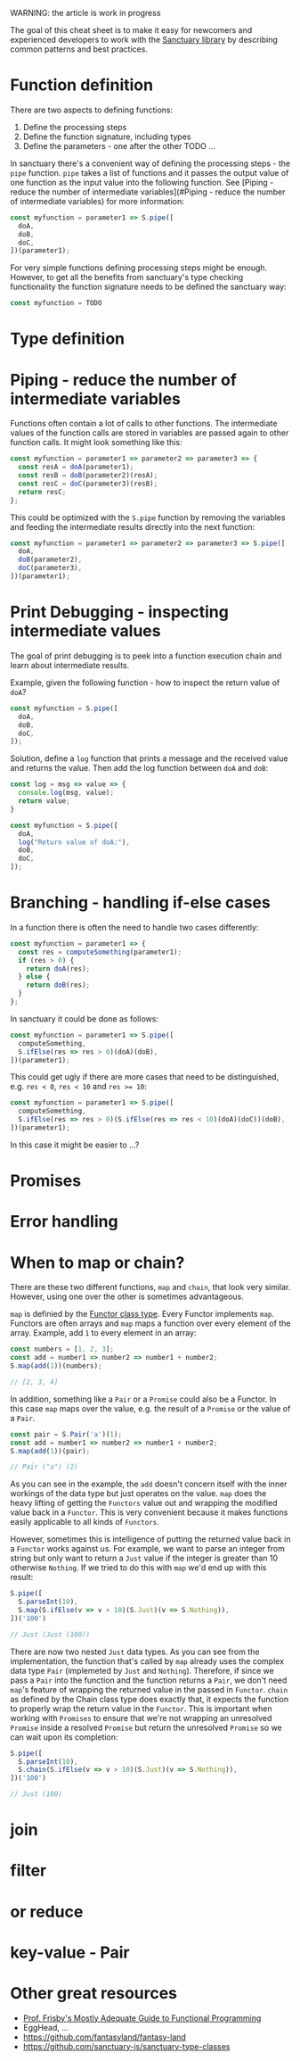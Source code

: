 WARNING: the article is work in progress

The goal of this cheat sheet is to make it easy for newcomers and experienced developers to work with the [Sanctuary library](https://sanctuary.js.org/) by describing common patterns and best practices.

# Function definition

There are two aspects to defining functions:

1. Define the processing steps
2. Define the function signature, including types
3. Define the parameters - one after the other TODO ...

In sanctuary there's a convenient way of defining the processing steps - the `pipe` function. `pipe` takes a list of functions and it passes the output value of one function as the input value into the following function. See [Piping - reduce the number of intermediate variables](#Piping - reduce the number of intermediate variables) for more information:

```javascript
const myfunction = parameter1 => S.pipe([
  doA,
  doB,
  doC,
])(parameter1);
```

For very simple functions defining processing steps might be enough. However, to get all the benefits from sanctuary's type checking functionality the function signature needs to be defined the sanctuary way:

```javascript
const myfunction = TODO
```

# Type definition

# Piping - reduce the number of intermediate variables

Functions often contain a lot of calls to other functions. The intermediate values of the function calls are stored in variables are passed again to other function calls. It might look something like this:

```javascript
const myfunction = parameter1 => parameter2 => parameter3 => {
  const resA = doA(parameter1);
  const resB = doB(parameter2)(resA);
  const resC = doC(parameter3)(resB);
  return resC;
};
```

This could be optimized with the `S.pipe` function by removing the variables and feeding the intermediate results directly into the next function:

```javascript
const myfunction = parameter1 => parameter2 => parameter3 => S.pipe([
  doA,
  doB(parameter2),
  doC(parameter3),
])(parameter1);
```

# Print Debugging - inspecting intermediate values

The goal of print debugging is to peek into a function execution chain and learn about intermediate results.

Example, given the following function - how to inspect the return value of `doA`?

```javascript
const myfunction = S.pipe([
  doA,
  doB,
  doC,
]);
```

Solution, define a `log` function that prints a message and the received value and returns the value. Then add the log function between `doA` and `doB`:

```javascript
const log = msg => value => {
  console.log(msg, value);
  return value;
}

const myfunction = S.pipe([
  doA,
  log("Return value of doA:"),
  doB,
  doC,
]);
```

# Branching - handling if-else cases

In a function there is often the need to handle two cases differently:

```javascript
const myfunction = parameter1 => {
  const res = computeSomething(parameter1);
  if (res > 0) {
    return doA(res);
  } else {
    return doB(res);
  }
};
```

In sanctuary it could be done as follows:

```javascript
const myfunction = parameter1 => S.pipe([
  computeSomething,
  S.ifElse(res => res > 0)(doA)(doB),
])(parameter1);
```

This could get ugly if there are more cases that need to be distinguished, e.g. `res < 0`, `res < 10` and `res >= 10`:

```javascript
const myfunction = parameter1 => S.pipe([
  computeSomething,
  S.ifElse(res => res > 0)(S.ifElse(res => res < 10)(doA)(doC))(doB),
])(parameter1);
```

In this case it might be easier to ...?

# Promises


# Error handling

# When to map or chain?

There are these two different functions, `map` and `chain`, that look very similar. However, using one over the other is sometimes advantageous.

`map` is definied by the [Functor class type](https://github.com/sanctuary-js/sanctuary-type-classes#type-class-hierarchy). Every Functor implements `map`. Functors are often arrays and `map` maps a function over every element of the array. Example, add `1` to every element in an array:

```javascript
const numbers = [1, 2, 3];
const add = number1 => number2 => number1 + number2;
S.map(add(1))(numbers);

// [2, 3, 4]
```

In addition, something like a `Pair` or a `Promise` could also be a Functor. In this case `map` maps over the value, e.g. the result of a `Promise` or the value of a `Pair`.

```javascript
const pair = S.Pair('a')(1);
const add = number1 => number2 => number1 + number2;
S.map(add(1))(pair);

// Pair ("a") (2)
```

As you can see in the example, the `add` doesn't concern itself with the inner workings of the data type but just operates on the value. `map` does the heavy lifting of getting the `Functors` value out and wrapping the modified value back in a `Functor`. This is very convenient because it makes functions easily applicable to all kinds of `Functors`.

However, sometimes this is intelligence of putting the returned value back in a `Functor` works against us. For example, we want to parse an integer from string but only want to return a `Just` value if the integer is greater than 10 otherwise `Nothing`. If we tried to do this with `map` we'd end up with this result:

```javascript
S.pipe([
  S.parseInt(10),
  S.map(S.ifElse(v => v > 10)(S.Just)(v => S.Nothing)),
])('100')

// Just (Just (100))
```

There are now two nested `Just` data types. As you can see from the implementation, the function that's called by `map` already uses the complex data type `Pair` (implemeted by `Just` and `Nothing`). Therefore, if since we pass a `Pair` into the function and the function returns a `Pair`, we don't need `map`'s feature of wrapping the returned value in the passed in `Functor`. `chain` as defined by the Chain class type does exactly that, it expects the function to properly wrap the return value in the `Functor`. This is important when working with `Promises` to ensure that we're not wrapping an unresolved `Promise` inside a resolved `Promise` but return the unresolved `Promise` so we can wait upon its completion:

```javascript
S.pipe([
  S.parseInt(10),
  S.chain(S.ifElse(v => v > 10)(S.Just)(v => S.Nothing)),
])('100')

// Just (100)
```

# join

# filter

# or reduce

# key-value - Pair

# Other great resources

- [Prof. Frisby's Mostly Adequate Guide to Functional Programming](https://github.com/MostlyAdequate/mostly-adequate-guide)
- EggHead, ...
- https://github.com/fantasyland/fantasy-land
- https://github.com/sanctuary-js/sanctuary-type-classes